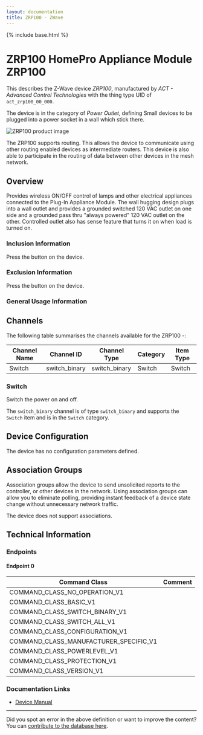 ```yaml
---
layout: documentation
title: ZRP100 - ZWave
---
```


{% include base.html %}

# ZRP100 HomePro Appliance Module ZRP100
This describes the Z-Wave device *ZRP100*, manufactured by *ACT - Advanced Control Technologies* with the thing type UID of ```act_zrp100_00_000```.

The device is in the category of *Power Outlet*, defining Small devices to be plugged into a power socket in a wall which stick there.

![ZRP100 product image](https://opensmarthouse.org/zwavedatabase/1298/image/)


The ZRP100 supports routing. This allows the device to communicate using other routing enabled devices as intermediate routers.  This device is also able to participate in the routing of data between other devices in the mesh network.

## Overview

Provides wireless ON/OFF control of lamps and other electrical appliances connected to the Plug-In Appliance Module. The wall hugging design plugs into a wall outlet and provides a grounded switched 120 VAC outlet on one side and a grounded pass thru "always powered" 120 VAC outlet on the other. Controlled outlet also has sense feature that turns it on when load is turned on.

### Inclusion Information

Press the button on the device.

### Exclusion Information

Press the button on the device.

### General Usage Information



## Channels

The following table summarises the channels available for the ZRP100 -:

| Channel Name | Channel ID | Channel Type | Category | Item Type |
|--------------|------------|--------------|----------|-----------|
| Switch | switch_binary | switch_binary | Switch | Switch | 

### Switch
Switch the power on and off.

The ```switch_binary``` channel is of type ```switch_binary``` and supports the ```Switch``` item and is in the ```Switch``` category.



## Device Configuration

The device has no configuration parameters defined.

## Association Groups

Association groups allow the device to send unsolicited reports to the controller, or other devices in the network. Using association groups can allow you to eliminate polling, providing instant feedback of a device state change without unnecessary network traffic.

The device does not support associations.
## Technical Information

### Endpoints

#### Endpoint 0

| Command Class | Comment |
|---------------|---------|
| COMMAND_CLASS_NO_OPERATION_V1| |
| COMMAND_CLASS_BASIC_V1| |
| COMMAND_CLASS_SWITCH_BINARY_V1| |
| COMMAND_CLASS_SWITCH_ALL_V1| |
| COMMAND_CLASS_CONFIGURATION_V1| |
| COMMAND_CLASS_MANUFACTURER_SPECIFIC_V1| |
| COMMAND_CLASS_POWERLEVEL_V1| |
| COMMAND_CLASS_PROTECTION_V1| |
| COMMAND_CLASS_VERSION_V1| |

### Documentation Links

* [Device Manual](https://opensmarthouse.org/zwavedatabase/1298/reference/HomePro_ZRP100_Appliance_Module_v3.2_Installation_Guide.pdf)

---

Did you spot an error in the above definition or want to improve the content?
You can [contribute to the database here](https://opensmarthouse.org/zwavedatabase/1298).
